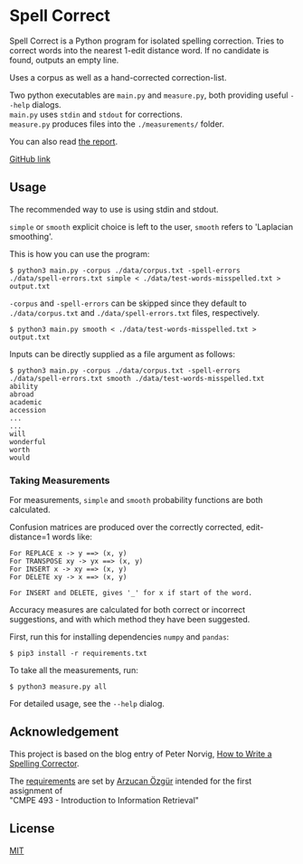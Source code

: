 # Spell Correct

Spell Correct is a Python program for isolated spelling correction. Tries to correct words into the nearest 1-edit distance word. If no candidate is found, outputs an empty line.

Uses a corpus as well as a hand-corrected correction-list.

Two python executables are `main.py` and `measure.py`, both providing useful `--help` dialogs.  
`main.py` uses `stdin` and `stdout` for corrections.  
`measure.py` produces files into the `./measurements/` folder.

You can also read [the report](./pdfs/report.pdf).

[GitHub link](https://github.com/egemengol/spell_correct)

## Usage
The recommended way to use is using stdin and stdout. 

`simple` or `smooth` explicit choice is left to the user, `smooth` refers to 'Laplacian smoothing'.

This is how you can use the program:
```terminal
$ python3 main.py -corpus ./data/corpus.txt -spell-errors ./data/spell-errors.txt simple < ./data/test-words-misspelled.txt > output.txt
```
`-corpus` and `-spell-errors` can be skipped since they default to `./data/corpus.txt` and `./data/spell-errors.txt` files, respectively.

```terminal
$ python3 main.py smooth < ./data/test-words-misspelled.txt > output.txt
```

Inputs can be directly supplied as a file argument as follows:
```terminal
$ python3 main.py -corpus ./data/corpus.txt -spell-errors ./data/spell-errors.txt smooth ./data/test-words-misspelled.txt
ability
abroad
academic
accession
...
...
will
wonderful
worth
would
```

### Taking Measurements
For measurements, `simple` and `smooth` probability functions are both calculated.

Confusion matrices are produced over the correctly corrected, edit-distance=1 words like:
```
For REPLACE x -> y ==> (x, y)
For TRANSPOSE xy -> yx ==> (x, y)
For INSERT x -> xy ==> (x, y)
For DELETE xy -> x ==> (x, y)

For INSERT and DELETE, gives '_' for x if start of the word.
```

Accuracy measures are calculated for both correct or incorrect suggestions,
and with which method they have been suggested.

First, run this for installing dependencies `numpy` and `pandas`:
```terminal
$ pip3 install -r requirements.txt
```

To take all the measurements, run:
```terminal
$ python3 measure.py all
```

For detailed usage, see the `--help` dialog.

## Acknowledgement
This project is based on the blog entry of Peter Norvig, [How to Write a Spelling Corrector](http://norvig.com/spell-correct.html).

The [requirements](pdfs/cmpe493-assignment1-specification.pdf) are set by [Arzucan Özgür](https://www.cmpe.boun.edu.tr/~ozgur/) intended for the first assignment of  
"CMPE 493 - Introduction to Information Retrieval"

## License
[MIT](https://choosealicense.com/licenses/mit/)
